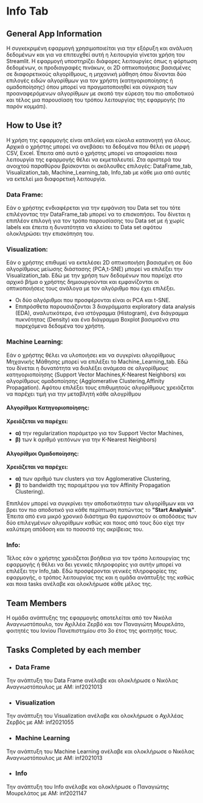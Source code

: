 # Info Tab

## General App Information
Η συγκεκριμένη εφαρμογή χρησιμοποιείται για την εξόρυξη και ανάλυση δεδομένων και για να επιτευχθεί αυτή η λειτουργία γίνεται χρήση του Streamlit. Η εφαρμογή υποστηρίζει διάφορες λειτουργίες όπως η φόρτωση δεδομένων, οι προδιαγραφές πινάκων, οι 2D οπτικοποιήσεις βασισμένες σε διαφορετικούς αλγορίθμους, η μηχανική μάθηση όπου δίνονται δύο επιλογές ειδών αλγορίθμων για τον χρήστη (κατηγοριοποίησης ή ομαδοποίησης) όπου μπορεί να πραγματοποιηθεί και σύγκριση των προαναφερόμενων αλγορίθμων με σκοπό την εύρεση του πιο αποδοτικού και τέλος μια παρουσίαση του τρόπου λειτουργίας της εφαρμογής (το παρόν κομμάτι).

## How to Use it?
Η χρήση της εφαρμογής είναι απλοϊκή και εύκολα κατανοητή για όλους. Αρχικά ο χρήστης μπορεί να ανεβάσει τα δεδομένα που θέλει σε μορφή CSV, Excel. Έπειτα από αυτό ο χρήστης μπορεί να αποφασίσει ποια λειτουργία της εφαρμογής θέλει να εκμεταλευτεί. Στα αριστερά του ανοιχτού παραθύρου βρίσκονται οι ακόλουθες επιλογές:  DataFrame_tab, Visualization_tab, Machine_Learning_tab, Info_tab με κάθε μια από αυτές να εκτελεί μια διαφορετική λειτουργία. 
### Data Frame:
Εάν ο χρήστης ενδιαφέρεται για την εμφάνιση του Data set του τότε επιλέγοντας την DataFrame_tab μπορεί να το επισκοπήσει. Του δίνεται η επιπλέον επιλογή για τον τρόπο παρουσίασης του Data set με ή χωρίς labels και έπειτα η δυνατότητα να κλείσει το Data set αφότου ολοκληρώσει την επισκόπηση του. 
### Visualization:
Εάν ο χρήστης επιθυμεί να εκτελέσει 2D οπτικοποιήση βασισμένη σε δύο αλγορίθμους μείωσης διάστασης (PCA,t-SNE) μπορεί να επιλέξει την Visualization_tab. Εδώ με την χρήση των δεδομένων που παρείχε στο αρχικό βήμα ο χρήστης δημιουργούνται και εμφανίζονται οι οπτικοποιήσεις τους ανάλογα με τον αλγόριθμο που έχει επιλέξει. 
- Οι δύο αλγόριθμοι που προσφέρονται είναι οι PCA και t-SNE.
- Επιπρόσθετα παρουσιάζονται 3 διαγράμματα exploratory data analysis (EDA), αναλυτικότερα, ένα ιστόγραμμα (Histogram), ένα διάγραμμα πυκνότητας (Density) και ένα διάγραμμα Boxplot βασιμσένα στα παρεχόμενα δεδομένα του χρήστη.
### Machine Learning:
Εάν ο χρήστης θέλει να υλοποιήσει και να συγκρίνει αλγορίθμους Μηχανικής Μάθησης μπορεί να επιλέξει το Machine_Learning_tab. Εδώ του δίνεται η δυνατότητα να διαλέξει ανάμεσα σε αλγορίθμους κατηγοριοποίησης (Support Vector Machines,K-Nearest Neighbors) και αλγορίθμους ομαδοποίησης (Agglomerative Clustering,Affinity Propagation). Αφότου επιλέξει τους επιθυμητούς αλγορίθμους χρειάζεται να παρέχει τιμή για την μεταβλητή κάθε αλογρίθμου 
#### **Αλγορίθμοι Κατηγοριοποίησης:**  
**Xρειάζεται να παρέχει:**
- **α)**  την regularization παράμετρο για τον Support Vector Machines,
- **β)**  των k αριθμό γειτόνων για την K-Nearest Neighbors)
#### **Αλγορίθμοι Ομαδοποίησης:**  
**Xρειάζεται να παρέχει:**
- **α)**  των αριθμό των clusters για τον Agglomerative Clustering,
- **β)**  το bandwidth της παραμέτρου για τον Affinity Propagation Clustering).

Επιπλέον μπορεί να συγκρίνει την αποδοτικότητα των αλγορίθμων και να βρει τον πιο αποδοτικό για κάθε περίπτωση πατώντας το **"Start Analysis"**. Έπειτα από ενα μικρό χρονικό διάστημα θα εμφανιστούν οι αποδόσεις των δύο επιλεγμένων αλγορίθμων καθώς και ποιος από τους δύο είχε την καλύτερη απόδοση και το ποσοστό της ακρίβειας του. 
### Info:
Τέλος εάν ο χρήστης χρειάζεται βοήθεια για τον τρόπο λειτουργίας της εφαρμογής ή θέλει να δει γενικές πληροφορίες για αυτήν μπορεί να επιλέξει την Info_tab. Εδώ προσφέρονται γενικές πληροφορίες της εφαρμογής, ο τρόπος λειτουργίας της και η ομάδα ανάπτυξής της καθώς και ποια tasks ανέλαβε και ολοκλήρωσε κάθε μέλος της.

## Team Members
Η ομάδα ανάπτυξης της εφαρμογής αποτελείται από τον Νικόλα Αναγνωστόπουλο, τον Αχιλλέα Ζερβό και τον Παναγιώτη Μουρελάτο, φοιτητές του Ιονίου Πανεπιστημίου στο 3ο έτος της φοιτησής τους. 
## Tasks Completed by each member
- ### Data Frame
Την ανάπτυξη του Data Frame ανέλαβε και ολοκλήρωσε ο Νικόλας Αναγνωστόπουλος με ΑΜ: inf2021013
- ### Visualization
Την ανάπτυξη του Visualization ανέλαβε και ολοκλήρωσε ο Αχιλλέας Ζερβός με ΑΜ: inf2021055
- ### Machine Learning
Την ανάπτυξη του Machine Learning ανέλαβε και ολοκλήρωσε ο Νικόλας Αναγνωστόπουλος με ΑΜ: inf2021013
- ### Info
Την ανάπτυξη του Info ανέλαβε και ολοκλήρωσε ο Παναγιώτης Μουρελάτος με ΑΜ: inf2021147
